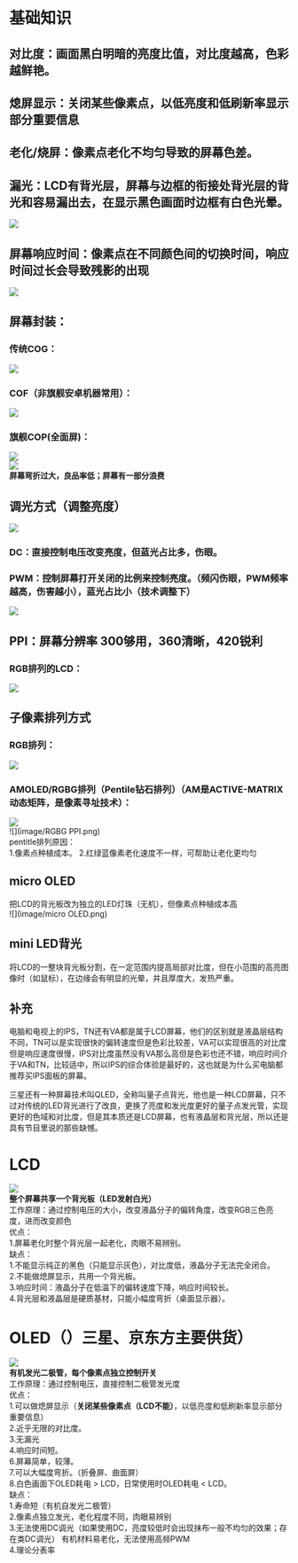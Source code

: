 # 基础知识  
## 对比度：画面黑白明暗的亮度比值，对比度越高，色彩越鲜艳。  
## 熄屏显示：关闭某些像素点，以低亮度和低刷新率显示部分重要信息  
## 老化/烧屏：像素点老化不均匀导致的屏幕色差。  
## 漏光：LCD有背光层，屏幕与边框的衔接处背光层的背光和容易漏出去，在显示黑色画面时边框有白色光晕。
![](image/漏光.png)   
## 屏幕响应时间：像素点在不同颜色间的切换时间，响应时间过长会导致残影的出现  
![](image/响应时间.png)  
## 屏幕封装：  
### 传统COG：  
![](image/传统COG.png)  
### COF（非旗舰安卓机器常用）：  
![](image/COF.png)  
### 旗舰COP(全面屏)：  
![](image/COP_1.png)  
![](image/COP_2.png)  
**屏幕弯折过大，良品率低；屏幕有一部分浪费**  
## 调光方式（调整亮度）  
![](image/调光.png)   
### DC：直接控制电压改变亮度，但蓝光占比多，伤眼。  
### PWM：控制屏幕打开关闭的比例来控制亮度。（频闪伤眼，PWM频率越高，伤害越小），蓝光占比小（技术调整下）    
![](image/PWM.png)  
## PPI：屏幕分辨率  300够用，360清晰，420锐利  
### RGB排列的LCD：  
![](image/RGB排列PPI.png)  
## 子像素排列方式  
### RGB排列：  
![](image/RGB排列.png)  
### AMOLED/RGBG排列（Pentile钻石排列）（AM是ACTIVE-MATRIX动态矩阵，是像素寻址技术）：  
![](image/钻石排列.png)  
![](image/RGBG PPI.png)   
pentitle排列原因：  
1.像素点种植成本。  2.红绿蓝像素老化速度不一样，可帮助让老化更均匀

## micro OLED  
把LCD的背光板改为独立的LED灯珠（无机），但像素点种植成本高  
![](image/micro OLED.png)  
## mini LED背光  
将LCD的一整块背光板分割，在一定范围内提高局部对比度，但在小范围的高亮图像时（如鼠标），在边缘会有明显的光晕，并且厚度大，发热严重。  
##  补充  
电脑和电视上的IPS，TN还有VA都是属于LCD屏幕，他们的区别就是液晶层结构不同，TN可以是实现很快的偏转速度但是色彩比较差，VA可以实现很高的对比度但是响应速度很慢，IPS对比度虽然没有VA那么高但是色彩也还不错，响应时间介于VA和TN，比较适中，所以IPS的综合体验是最好的，这也就是为什么买电脑都推荐买IPS面板的屏幕。  

三星还有一种屏幕技术叫QLED，全称叫量子点背光，他也是一种LCD屏幕，只不过对传统的LED背光进行了改良，更换了亮度和发光度更好的量子点发光管，实现更好的色域和对比度，但是其本质还是LCD屏幕，也有液晶层和背光层，所以还是具有节目里说的那些缺憾。  











# LCD  
![](image/LCD.png)  
**整个屏幕共享一个背光板（LED发射白光）**  
工作原理：通过控制电压的大小，改变液晶分子的偏转角度，改变RGB三色亮度，进而改变颜色  
优点：  
1.屏幕老化时整个背光层一起老化，肉眼不易辨别。  
缺点：  
1.不能显示纯正的黑色（只能显示灰色），对比度低，液晶分子无法完全闭合。  
2.不能做熄屏显示，共用一个背光板。  
3.响应时间：液晶分子在低温下的偏转速度下降，响应时间较长。  
4.背光层和液晶层是硬质基材，只能小幅度弯折（桌面显示器）。







# OLED（）三星、京东方主要供货）  
![](image/OLED.png)  
**有机发光二极管，每个像素点独立控制开关**  
工作原理：通过控制电压，直接控制二极管发光度  
优点：  
1.可以做熄屏显示（**关闭某些像素点（LCD不能）**，以低亮度和低刷新率显示部分重要信息）  
2.近乎无限的对比度。  
3.无漏光  
4.响应时间短。  
6.屏幕简单，较薄。  
7.可以大幅度弯折。（折叠屏、曲面屏）  
8.白色画面下OLED耗电 > LCD，日常使用时OLED耗电 < LCD。  
缺点：  
1.寿命短（有机自发光二极管）  
2.像素点独立发光，老化程度不同，肉眼易辨别  
3.无法使用DC调光（如果使用DC，亮度较低时会出现抹布一般不均匀的效果；存在类DC调光） 
 有机材料易老化，无法使用高频PWM  
4.理论分表率

